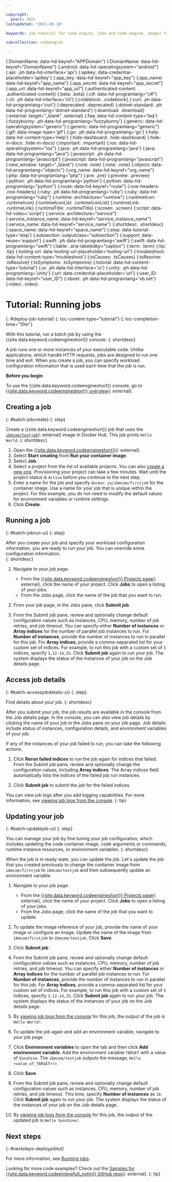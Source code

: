 ```yaml
---

copyright:
  years: 2021
lastupdated: "2021-03-10"

keywords: job tutorial for code engine, jobs and code engine, images for code engine jobs, tutorial for code engine, job log tutorial for code engine

subcollection: codeengine

---
```


{:DomainName: data-hd-keyref="APPDomain"}
{:DomainName: data-hd-keyref="DomainName"}
{:android: data-hd-operatingsystem="android"}
{:api: .ph data-hd-interface='api'}
{:apikey: data-credential-placeholder='apikey'}
{:app_key: data-hd-keyref="app_key"}
{:app_name: data-hd-keyref="app_name"}
{:app_secret: data-hd-keyref="app_secret"}
{:app_url: data-hd-keyref="app_url"}
{:authenticated-content: .authenticated-content}
{:beta: .beta}
{:c#: data-hd-programlang="c#"}
{:cli: .ph data-hd-interface='cli'}
{:codeblock: .codeblock}
{:curl: .ph data-hd-programlang='curl'}
{:deprecated: .deprecated}
{:dotnet-standard: .ph data-hd-programlang='dotnet-standard'}
{:download: .download}
{:external: target="_blank" .external}
{:faq: data-hd-content-type='faq'}
{:fuzzybunny: .ph data-hd-programlang='fuzzybunny'}
{:generic: data-hd-operatingsystem="generic"}
{:generic: data-hd-programlang="generic"}
{:gif: data-image-type='gif'}
{:go: .ph data-hd-programlang='go'}
{:help: data-hd-content-type='help'}
{:hide-dashboard: .hide-dashboard}
{:hide-in-docs: .hide-in-docs}
{:important: .important}
{:ios: data-hd-operatingsystem="ios"}
{:java: .ph data-hd-programlang='java'}
{:java: data-hd-programlang="java"}
{:javascript: .ph data-hd-programlang='javascript'}
{:javascript: data-hd-programlang="javascript"}
{:new_window: target="_blank"}
{:note .note}
{:note: .note}
{:objectc data-hd-programlang="objectc"}
{:org_name: data-hd-keyref="org_name"}
{:php: data-hd-programlang="php"}
{:pre: .pre}
{:preview: .preview}
{:python: .ph data-hd-programlang='python'}
{:python: data-hd-programlang="python"}
{:route: data-hd-keyref="route"}
{:row-headers: .row-headers}
{:ruby: .ph data-hd-programlang='ruby'}
{:ruby: data-hd-programlang="ruby"}
{:runtime: architecture="runtime"}
{:runtimeIcon: .runtimeIcon}
{:runtimeIconList: .runtimeIconList}
{:runtimeLink: .runtimeLink}
{:runtimeTitle: .runtimeTitle}
{:screen: .screen}
{:script: data-hd-video='script'}
{:service: architecture="service"}
{:service_instance_name: data-hd-keyref="service_instance_name"}
{:service_name: data-hd-keyref="service_name"}
{:shortdesc: .shortdesc}
{:space_name: data-hd-keyref="space_name"}
{:step: data-tutorial-type='step'}
{:subsection: outputclass="subsection"}
{:support: data-reuse='support'}
{:swift: .ph data-hd-programlang='swift'}
{:swift: data-hd-programlang="swift"}
{:table: .aria-labeledby="caption"}
{:term: .term}
{:tip: .tip}
{:tooling-url: data-tooling-url-placeholder='tooling-url'}
{:troubleshoot: data-hd-content-type='troubleshoot'}
{:tsCauses: .tsCauses}
{:tsResolve: .tsResolve}
{:tsSymptoms: .tsSymptoms}
{:tutorial: data-hd-content-type='tutorial'}
{:ui: .ph data-hd-interface='ui'}
{:unity: .ph data-hd-programlang='unity'}
{:url: data-credential-placeholder='url'}
{:user_ID: data-hd-keyref="user_ID"}
{:vbnet: .ph data-hd-programlang='vb.net'}
{:video: .video}


# Tutorial: Running jobs
{: #deploy-job-tutorial}
{: toc-content-type="tutorial"}
{: toc-completion-time="10m"}

With this tutorial, run a batch job by using the {{site.data.keyword.codeengineshort}} console.
{: shortdesc}

A job runs one or more instances of your executable code. Unlike applications, which handle HTTP requests, jobs are designed to run one time and exit. When you create a job, you can specify workload configuration information that is used each time that the job is run.

**Before you begin**

To use the {{site.data.keyword.codeengineshort}} console, go to [{{site.data.keyword.codeengineshort}} overview](https://cloud.ibm.com/codeengine/overview){: external}. 

## Creating a job 
{: #batch-jobcreate}
{: step}

Create a {{site.data.keyword.codeengineshort}} job that uses the [`ibmcom/testjob`](https://hub.docker.com/r/ibmcom/testjob){: external}  image in Docker Hub. This job prints `Hello World`. 
{: shortdesc}

1. Open the [{{site.data.keyword.codeengineshort}}](https://cloud.ibm.com/codeengine/overview){: external}.
2. Select **Start creating** from **Run your container image**.
3. Select **Job**.
4. Select a project from the list of available projects. You can also [create a new one](/docs/codeengine?topic=codeengine-manage-project#create-a-project). Provisioning your project can take a few minutes. Wait until the project status is `Active` before you continue to the next step.
5. Enter a name for the job and specify `docker.io/ibmcom/firstjob` for the container image. Use a name for your job that is unique within the project. For this example, you do not need to modify the default values for environment variables or runtime settings.
6. Click **Create**.


## Running a job
{: #batch-jobrun-ui}
{: step}

After you create your job and specify your workload configuration information, you are ready to run your job. You can override some configuration information.  
{: shortdesc}

1. Navigate to your job page. 
   * From the [{{site.data.keyword.codeengineshort}} Projects page](https://cloud.ibm.com/codeengine/projects){: external}, click the name of your project. Click **Jobs** to open a listing of your jobs.   
   * From the Jobs page, click the name of the job that you want to run. 

2. From your job page, in the Jobs pane, click **Submit job**. 
3. From the Submit job pane, review and optionally change default configuration values such as instances, CPU, memory, number of job retries, and job timeout. You can specify either **Number of instances** or **Array indices** for the number of parallel job instances to run. For **Number of instances**, provide the number of instances to run in parallel for this job. For **Array indices**, provide a comma-separated list for your custom set of indices. For example, to run this job with a custom set of `5` indices, specify `3,12-14,25`. Click **Submit job** again to run your job. The system displays the status of the instances of your job on the Job details page. 

## Access job details
{: #batch-accessjobdetails-ui}
{: step}

Find details about your job.
{: shortdesc}

After you submit your job, the job results are available in the console from the Job details page. In the console, you can also view job details by clicking the name of your job in the Jobs pane on your job page. Job details include status of instances, configuration details, and environment variables of your job. 

If any of the instances of your job failed to run, you can take the following actions.

1. Click **Rerun failed indices** to run the job again for indices that failed.  From the Submit job pane, review and optionally change the configuration values, including **Array indices**. The Array indices field automatically lists the indices of the failed job run instances. 

2. Click **Submit job** to submit the job for the failed indices.

You can view job logs after you add logging capabilities. For more information, see [viewing job logs from the console](/docs/codeengine?topic=codeengine-view-logs#view-joblogs-ui). 
{: tip}

## Updating your job 
{: #batch-updatejob-ui}
{: step}

You can manage your job by fine tuning your job configuration, which includes updating the code container image, code arguments or commands, runtime instance resources, or environment variables.
{: shortdesc}

When the job is in ready state, you can update the job. Let's update the job that you created previously to change the container image from `ibmcom/firstjob` to `ibmcom/testjob` and then subsequently update an environment variable. 

1. Navigate to your job page. 
   * From the [{{site.data.keyword.codeengineshort}} Projects page](https://cloud.ibm.com/codeengine/projects){: external}, click the name of your project. Click **Jobs** to open a listing of your jobs.   
   * From the Jobs page, click the name of the job that you want to update. 

2. To update the image reference of your job, provide the name of your image or configure an image. Update the name of the image from `ibmcom/firstjob` to `ibmcom/testjob`. Click **Save**. 
3. Click **Submit job** .
4. From the Submit job pane, review and optionally change default configuration values such as instances, CPU, memory, number of job retries, and job timeout. You can specify either **Number of instances** or **Array indices** for the number of parallel job instances to run. For **Number of instances**, provide the number of instances to run in parallel for this job. For **Array indices**, provide a comma-separated list for your custom set of indices. For example, to run this job with a custom set of `5` indices, specify `3,12-14,25`. Click **Submit job** again to run your job. The system displays the status of the instances of your job on the Job details page.  
3. By [viewing job logs from the console](/docs/codeengine?topic=codeengine-view-logs#view-joblogs-ui) for this job, the output of the job is `Hello World!`.
4. To update the job again and add an environment variable, navigate to your job page. 
5. Click **Environment variables** to open the tab and then click **Add environment variable**.  Add the environment variable `TARGET` with a value of `Sunshine`. The `ibmcom/testjob` outputs the message, `Hello <value_of_TARGET>!>`.
6. Click **Save**.
7. From the Submit job pane, review and optionally change default configuration values such as instances, CPU, memory, number of job retries, and job timeout. This time, specify **Number of instances** as `10`. Click **Submit job** again to run your job. The system displays the status of the instances of your job on the Job details page.  
8. By [viewing job logs from the console](/docs/codeengine?topic=codeengine-view-logs#view-joblogs-ui) for this job, the output of the updated job is `Hello Sunshine!`.
  
## Next steps
{: #nextsteps-deployjobtut}

For more information, see [Running jobs](/docs/codeengine?topic=codeengine-job-deploy).

Looking for more code examples? Check out the [Samples for {{site.data.keyword.codeenginefull_notm}} GitHub repo](https://github.com/IBM/CodeEngine){: external}.
{: tip}
